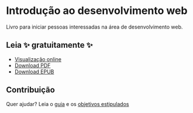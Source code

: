 # Introdução ao desenvolvimento web

Livro para iniciar pessoas interessadas na área de desenvolvimento web.

## Leia ✨ gratuitamente ✨

- [Visualização online](http://neni.dev/intro-dev-web)
- [Download PDF](https://github.com/nenitf/intro-dev-web/releases/latest/download/intro-dev-web.pdf)
- [Download EPUB](https://github.com/nenitf/intro-dev-web/releases/latest/download/intro-dev-web.epub)

## Contribuição

Quer ajudar? Leia o [guia](CONTRIBUTING.md) e os [objetivos estipulados](https://github.com/nenitf/intro-dev-web/milestones?with_issues=no)

